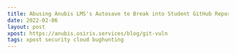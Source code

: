 ```yaml
---
title: Abusing Anubis LMS's Autosave to Break into Student GitHub Repositories
date: 2022-02-06
layout: post
xpost: https://anubis.osiris.services/blog/git-vuln
tags: xpost security cloud bughunting
---
```

